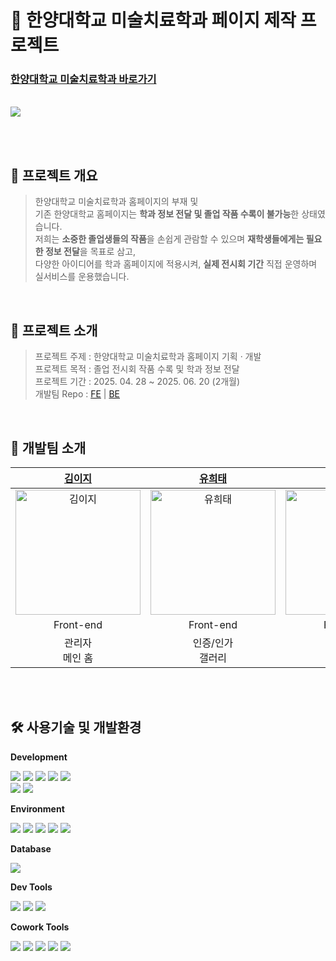 # 🏫 한양대학교 미술치료학과 페이지 제작 프로젝트

### [한양대학교 미술치료학과 바로가기](https://hy-erica-arttherapy.com/)

<br />

<img src="https://github.com/user-attachments/assets/1fb7b4c6-724e-456c-afec-778ad0a3bf0c" width="" />

<br /><br />

## 📇 프로젝트 개요

> 한양대학교 미술치료학과 홈페이지의 부재 및<br />
> 기존 한양대학교 홈페이지는 **학과 정보 전달 및 졸업 작품 수록이 불가능**한 상태였습니다.<br />
> 저희는 **소중한 졸업생들의 작품**을 손쉽게 관람할 수 있으며 **재학생들에게는 필요한 정보 전달**을 목표로 삼고,<br />
> 다양한 아이디어를 학과 홈페이지에 적용시켜, **실제 전시회 기간** 직접 운영하며 실서비스를 운용했습니다.


<br />

## 📍 프로젝트 소개

> 프로젝트 주제 : 한양대학교 미술치료학과 홈페이지 기획 · 개발<br />
> 프로젝트 목적 : 졸업 전시회 작품 수록 및 학과 정보 전달<br />
> 프로젝트 기간 : 2025. 04. 28 ~ 2025. 06. 20 (2개월)<br />
> 개발팀 Repo : [FE](https://github.com/hanyang-art-therapy/frontend) | [BE](https://github.com/hanyang-art-therapy/backend)

<br />

## 👫 개발팀 소개

|                                               [김이지](https://github.com/ijikim)                                                |                                               [유희태](https://github.com/kledyu)                                               |                                               [임다은](https://github.com/daeundan)                                                |                                               [김경아](https://github.com/kyunga1126)                                                |                                               [김여원](https://github.com/yeooneeee)                                                |                                               [문민아](https://github.com/MoonMinah)                                                |
| :------------------------------------------------------------------------------------------------------------------------------: | :-----------------------------------------------------------------------------------------------------------------------------: | :--------------------------------------------------------------------------------------------------------------------------------: | :----------------------------------------------------------------------------------------------------------------------------------: | :---------------------------------------------------------------------------------------------------------------------------------: | :---------------------------------------------------------------------------------------------------------------------------------: |
| <a href="https://github.com/ijikim"><img src="https://avatars.githubusercontent.com/u/201050788?v=4" width=200px alt="김이지" /> | <a href="https://github.com/kledyu"><img src="https://avatars.githubusercontent.com/u/83483378?v=4" width=200px alt="유희태" /> | <a href="https://github.com/daeundan"><img src="https://avatars.githubusercontent.com/u/173011635?v=4" width=200px alt="임다은" /> | <a href="https://github.com/kyunga1126"><img src="https://avatars.githubusercontent.com/u/159090684?v=4" width=200px alt="김경아" /> | <a href="https://github.com/yeooneeee"><img src="https://avatars.githubusercontent.com/u/129919629?v=4" width=200px alt="김여원" /> | <a href="https://github.com/MoonMinah"><img src="https://avatars.githubusercontent.com/u/133863745?v=4" width=200px alt="문민아" /> |
|                                                            Front-end                                                             |                                                            Front-end                                                            |                                                             Front-end                                                              |                                                               Back-end                                                               |                                                              Back-end                                                               |                                                              Back-end                                                               |
|                                                       관리자 <br />메인 홈                                                       |                                                      인증/인가<br />갤러리                                                      |                                                     작품 상세 <br /> 공지사항                                                      |                                                        갤러리 <br /> 공지사항                                                        |                                                      관리자 <br /> 마이페이지                                                       |                                                       인증/인가 <br /> CI/CD                                                        |

<br /><br />

## 🛠️️ 사용기술 및 개발환경

**Development**

<p>
<img src="https://img.shields.io/badge/Java_17-007396?style=flat&logo=openjdk&logoColor=white" />
<img src="https://img.shields.io/badge/Spring_Boot-6DB33F?style=flat&logo=spring-boot&logoColor=white" />
<img src="https://img.shields.io/badge/Spring_Security-6DB33F?style=flat&logo=spring-security&logoColor=white" />
<img src="https://img.shields.io/badge/JWT-000000?style=flat&logo=jsonwebtokens&logoColor=white" />
<img src="https://img.shields.io/badge/JPA-59666C?style=flat" />
<br />
<img src="https://img.shields.io/badge/Gradle-02303A?style=flat&logo=gradle&logoColor=white" />
<img src="https://img.shields.io/badge/IntelliJ_IDEA-000000?style=flat&logo=intellijidea&logoColor=white" />
</p>

**Environment**

<p>
<img src="https://img.shields.io/badge/AWS_EC2-FF9900?style=flat&logo=amazon-aws&logoColor=white" />
<img src="https://img.shields.io/badge/Amazon_RDS-527FFF?style=flat&logo=amazonrds&logoColor=white" />
<img src="https://img.shields.io/badge/Amazon_S3-569A31?style=flat&logo=amazonaws&logoColor=white"/>
<img src="https://img.shields.io/badge/CloudFront-FF9900?style=flat&logo=amazon-aws&logoColor=white"/>
<img src="https://img.shields.io/badge/Nginx-009639?style=flat&logo=nginx&logoColor=white" />
</p>

**Database**
<p>
<img src="https://img.shields.io/badge/MySQL-4479A1?style=flat&logo=mysql&logoColor=white"/>
</p>

**Dev Tools**
<p>
<img src="https://img.shields.io/badge/Postman-FF6C37?style=flat&logo=postman&logoColor=white"/>
<img src="https://img.shields.io/badge/Git-F05032?style=flat&logo=git&logoColor=white"/>
<img src="https://img.shields.io/badge/GitHub-181717?style=flat&logo=github&logoColor=white"/>
</p>


**Cowork Tools**

<p>
<img src="https://img.shields.io/badge/Slack-4A154B?style=flat-square&logo=Slack&logoColor=white" />
<img src="https://img.shields.io/badge/Notion-000000?style=flat-square&logo=Notion&logoColor=white" />
<img src="https://img.shields.io/badge/Figma-F24E1E?style=flat-square&logo=figma&logoColor=white" />
<img src="https://img.shields.io/badge/Zoom-2D8CFF?style=flat-square&logo=Zoom&logoColor=white" />
<img src="https://img.shields.io/badge/erdcloud-000000?style=flat-square&logo=erdcloud&logoColor=white" />

</p>

<br></br>
